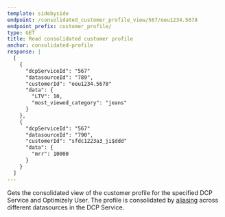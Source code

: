```yaml
---
template: sidebyside
endpoint: /consolidated_customer_profile_view/567/oeu1234.5678
endpoint_prefix: customer_profile/
type: GET
title: Read consolidated customer profile
anchor: consolidated-profile
response: |
  [
    {
      "dcpServiceId": "567"
      "datasourceId": "789",
      "customerId": "oeu1234.5678"
      "data": {
        "LTV": 10,
        "most_viewed_category": "jeans"
      }
    },
    {
      "dcpServiceId": "567"
      "datasourceId": "790",
      "customerId": "sfdc1223a3_ji$ddd"
      "data": {
        "mrr": 10000
      }
    }
  ]
---
```


Gets the consolidated view of the customer profile for the specified DCP Service and Optimizely User. The profile is
consolidated by [aliasing](/rest/customer_profiles#alias) across different datasources in the DCP Service.
